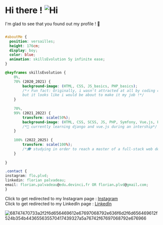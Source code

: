 # Hi there !     ![Hi](https://user-images.githubusercontent.com/90565815/133890037-10ce40fa-a04a-4711-8807-c3d76673e3a1.gif)

I'm glad to see that you found out my profile ! 🙂  
```css

#aboutMe {  
  position: versailles;  
  height: 176cm;  
  display: boy;  
  color: blue;  
  animation: skillsEvolution 5y infinite ease;
}  

@keyframes skillsEvolution {  
    0%,  
    70% (2020_2021) {  
        background-image: (HTML, CSS, JS_basics, PHP_basics);  
        /*⚡ Fun fact: Originally, i wasn't attracted at all by coding or development,  
        but it looks like i would be about to make it my job !*/
    }  
  
    70%,
    99% (2021_2022) {  
        transform: scale(50%);
        background-image: (HTML, CSS, SCSS, JS, PHP, Symfony, Vue.js, Python, Django, Node_basics, Wordpress_basics);  
        /*🌱 currently learning django and vue.js during an intership*/ 
    }  
    
    100% (2022_2025) {  
        transform: scale(100%);
        /*🎓 studying in order to reach a master of a full-stack web developper*/  
    }  
  
}  
```   
  
    
      
      
```css
.contact { 
instagram: flo.plvd;
linkedin: florian palvadeau;
email: florian.palvadeau@edu.devinci.fr OR florian.plvd@gmail.com;
}
``` 
Click to get redirected to my Instagram page : [Instagram](https://www.instagram.com/flo.plvd/?hl=fr)  
Click to get redirected to my LinkedIn page : [LinkedIn](https://www.linkedin.com/in/florian-palvadeau/)  

![68747470733a2f2f6d656469612e67697068792e636f6d2f6d656469612f524b354b443655635570417439327a5a76742f67697068792e676966](https://user-images.githubusercontent.com/90565815/133890254-227c4aaf-f215-4845-b59a-fa3a6b273ef5.gif)





